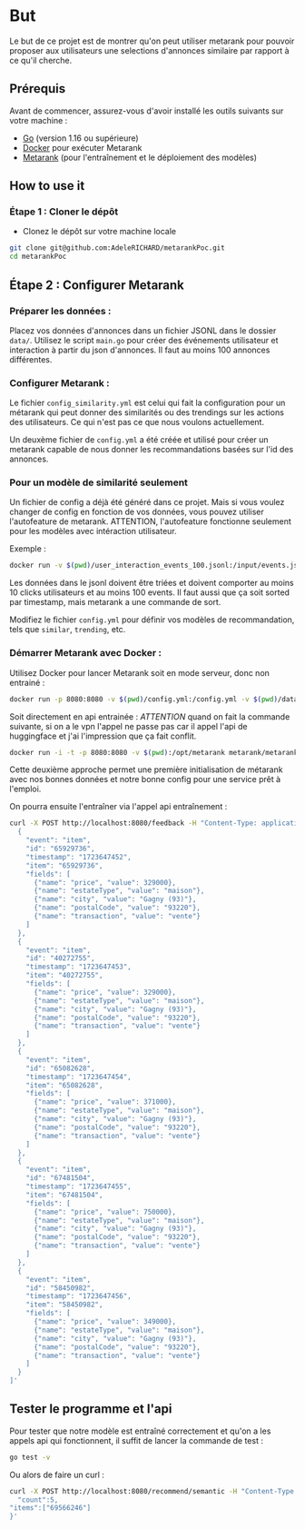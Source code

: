 # But 

Le but de ce projet est de montrer qu'on peut utiliser metarank pour pouvoir proposer aux utilisateurs une selections d'annonces similaire par rapport à ce qu'il cherche.

## Prérequis

Avant de commencer, assurez-vous d'avoir installé les outils suivants sur votre machine :

- [Go](https://golang.org/doc/install) (version 1.16 ou supérieure)
- [Docker](https://www.docker.com/get-started) pour exécuter Metarank
- [Metarank](https://github.com/metarank/metarank) (pour l'entraînement et le déploiement des modèles)

## How to use it

### Étape 1 : Cloner le dépôt

- Clonez le dépôt sur votre machine locale

``` bash 
git clone git@github.com:AdeleRICHARD/metarankPoc.git
cd metarankPoc
```

## Étape 2 : Configurer Metarank

### Préparer les données :

Placez vos données d'annonces dans un fichier JSONL dans le dossier `data/`.
Utilisez le script `main.go` pour créer des événements utilisateur et interaction à partir du json d'annonces. 
Il faut au moins 100 annonces différentes. 

### Configurer Metarank :

Le fichier `config_similarity.yml` est celui qui fait la configuration pour un métarank qui peut donner des similarités ou des trendings sur les actions des utilisateurs. Ce qui n'est pas ce que nous voulons actuellement.

Un deuxème fichier de `config.yml` a été créée et utilisé pour créer un metarank capable de nous donner les recommandations basées sur l'id des annonces.

### Pour un modèle de similarité seulement 

Un fichier de config a déjà été généré dans ce projet. Mais si vous voulez changer de config en fonction de vos données, vous pouvez utiliser l'autofeature de metarank. ATTENTION, l'autofeature fonctionne seulement pour les modèles avec intéraction utilisateur.

Exemple : 
```bash
docker run -v $(pwd)/user_interaction_events_100.jsonl:/input/events.jsonl -v $(pwd):/output metarank/metarank autofeature --data /input/events.jsonl --out /output/config.yml
```
Les données dans le jsonl doivent être triées et doivent comporter au moins 10 clicks utilisateurs et au moins 100 events. 
Il faut aussi que ça soit sorted par timestamp, mais metarank a une commande de sort.

Modifiez le fichier `config.yml` pour définir vos modèles de recommandation, tels que `similar`, `trending`, etc.

### Démarrer Metarank avec Docker :

Utilisez Docker pour lancer Metarank soit en mode serveur, donc non entrainé :

```bash
docker run -p 8080:8080 -v $(pwd)/config.yml:/config.yml -v $(pwd)/data:/data metarank/metarank serve --config /config.yml
```

Soit directement en api entrainée : 
*ATTENTION* quand on fait la commande suivante, si on a le vpn l'appel ne passe pas car il appel l'api de huggingface et j'ai l'impression que ça fait conflit.

```bash
docker run -i -t -p 8080:8080 -v $(pwd):/opt/metarank metarank/metarank:latest standalone --config /opt/metarank/config.yml --data /opt/metarank/formatted_classifieds.jsonl
```
Cette deuxième approche permet une première initialisation de métarank avec nos bonnes données et notre bonne config pour une service prêt à l'emploi. 


On pourra ensuite l'entraîner via l'appel api entraînement : 
```bash
curl -X POST http://localhost:8080/feedback -H "Content-Type: application/json" -d '[
  {
    "event": "item",
    "id": "65929736",
    "timestamp": "1723647452",
    "item": "65929736",
    "fields": [
      {"name": "price", "value": 329000},
      {"name": "estateType", "value": "maison"},
      {"name": "city", "value": "Gagny (93)"},
      {"name": "postalCode", "value": "93220"},
      {"name": "transaction", "value": "vente"}
    ]
  },
  {
    "event": "item",
    "id": "40272755",
    "timestamp": "1723647453",
    "item": "40272755",
    "fields": [
      {"name": "price", "value": 329000},
      {"name": "estateType", "value": "maison"},
      {"name": "city", "value": "Gagny (93)"},
      {"name": "postalCode", "value": "93220"},
      {"name": "transaction", "value": "vente"}
    ]
  },
  {
    "event": "item",
    "id": "65082628",
    "timestamp": "1723647454",
    "item": "65082628",
    "fields": [
      {"name": "price", "value": 371000},
      {"name": "estateType", "value": "maison"},
      {"name": "city", "value": "Gagny (93)"},
      {"name": "postalCode", "value": "93220"},
      {"name": "transaction", "value": "vente"}
    ]
  },
  {
    "event": "item",
    "id": "67481504",
    "timestamp": "1723647455",
    "item": "67481504",
    "fields": [
      {"name": "price", "value": 750000},
      {"name": "estateType", "value": "maison"},
      {"name": "city", "value": "Gagny (93)"},
      {"name": "postalCode", "value": "93220"},
      {"name": "transaction", "value": "vente"}
    ]
  },
  {
    "event": "item",
    "id": "58450982",
    "timestamp": "1723647456",
    "item": "58450982",
    "fields": [
      {"name": "price", "value": 349000},
      {"name": "estateType", "value": "maison"},
      {"name": "city", "value": "Gagny (93)"},
      {"name": "postalCode", "value": "93220"},
      {"name": "transaction", "value": "vente"}
    ]
  }
]'
```

## Tester le programme et l'api

Pour tester que notre modèle est entraîné correctement et qu'on a les appels api qui fonctionnent, il suffit de lancer la commande de test : 

```bash
go test -v
```

Ou alors de faire un curl : 

```bash
curl -X POST http://localhost:8080/recommend/semantic -H "Content-Type: application/json" -d '{
  "count":5,
"items":["69566246"]
}'
```
